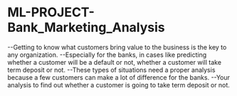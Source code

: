# ML-PROJECT-Bank_Marketing_Analysis
--Getting to know what customers bring value to the business is the key to any
  organization.
--Especially for the banks, in cases like predicting whether a customer will be a default or not, whether a customer will take term deposit or not. 
--These types of situations need a proper analysis because a few customers can make a lot of difference for the banks.
--Your analysis to find out whether a customer is going to take term deposit or not.
